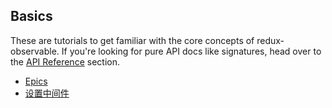 ## Basics

These are tutorials to get familiar with the core concepts of redux-observable. If you're looking for pure API docs like signatures, head over to the [API Reference](../api/SUMMARY.md) section.

* [Epics](Epics.md)
* [设置中间件](SettingUpTheMiddleware.md)

